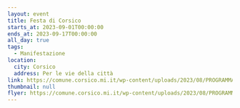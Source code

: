 ```yaml
---
layout: event
title: Festa di Corsico
starts_at: 2023-09-01T00:00:00
ends_at: 2023-09-17T00:00:00
all_day: true
tags:
  - Manifestazione
location:
  city: Corsico
  address: Per le vie della città
link: https://comune.corsico.mi.it/wp-content/uploads/2023/08/PROGRAMMA-FESTA-CORSICO.pdf
thumbnail: null
flyer: https://comune.corsico.mi.it/wp-content/uploads/2023/08/PROGRAMMA-FESTA-CORSICO.pdf
---
```

